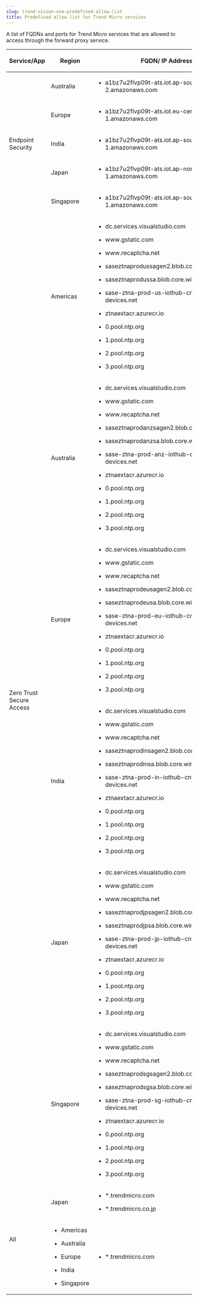 ```yaml
---
slug: trend-vision-one-predefined-allow-list
title: Predefined allow list for Trend Micro services
---
```


A list of FQDNs and ports for Trend Micro services that are allowed to access through the forward proxy service.

<table>
<colgroup>
<col style="width: 17%" />
<col style="width: 17%" />
<col style="width: 50%" />
<col style="width: 17%" />
</colgroup>
<thead>
<tr>
<th><p>Service/App</p></th>
<th><p>Region</p></th>
<th><p>FQDN/ IP Address</p></th>
<th><p>Port</p></th>
</tr>
</thead>
<tbody>
<tr>
<td rowspan="5"><p>Endpoint Security</p></td>
<td><p>Australia</p></td>
<td><ul>
<li><p>a1bz7u2flvp09t-ats.iot.ap-southeast-2.amazonaws.com</p></li>
</ul></td>
<td rowspan="5"><p>443</p></td>
</tr>
<tr>
<td><p>Europe</p></td>
<td><ul>
<li><p>a1bz7u2flvp09t-ats.iot.eu-central-1.amazonaws.com</p></li>
</ul></td>
</tr>
<tr>
<td><p>India</p></td>
<td><ul>
<li><p>a1bz7u2flvp09t-ats.iot.ap-south-1.amazonaws.com</p></li>
</ul></td>
</tr>
<tr>
<td><p>Japan</p></td>
<td><ul>
<li><p>a1bz7u2flvp09t-ats.iot.ap-northeast-1.amazonaws.com</p></li>
</ul></td>
</tr>
<tr>
<td><p>Singapore</p></td>
<td><ul>
<li><p>a1bz7u2flvp09t-ats.iot.ap-southeast-1.amazonaws.com</p></li>
</ul></td>
</tr>
<tr>
<td rowspan="6"><p>Zero Trust Secure Access</p></td>
<td><p>Americas</p></td>
<td><ul>
<li><p>dc.services.visualstudio.com</p></li>
<li><p>www.gstatic.com</p></li>
<li><p>www.recaptcha.net</p></li>
<li><p>saseztnaprodussagen2.blob.core.windows.net</p></li>
<li><p>saseztnaprodussa.blob.core.windows.net</p></li>
<li><p>sase-ztna-prod-us-iothub-cntevt.azure-devices.net</p></li>
<li><p>ztnaextacr.azurecr.io</p></li>
<li><p>0.pool.ntp.org</p></li>
<li><p>1.pool.ntp.org</p></li>
<li><p>2.pool.ntp.org</p></li>
<li><p>3.pool.ntp.org</p></li>
</ul></td>
<td rowspan="6"><p>443</p></td>
</tr>
<tr>
<td><p>Australia</p></td>
<td><ul>
<li><p>dc.services.visualstudio.com</p></li>
<li><p>www.gstatic.com</p></li>
<li><p>www.recaptcha.net</p></li>
<li><p>saseztnaprodanzsagen2.blob.core.windows.net</p></li>
<li><p>saseztnaprodanzsa.blob.core.windows.net</p></li>
<li><p>sase-ztna-prod-anz-iothub-cntevt.azure-devices.net</p></li>
<li><p>ztnaextacr.azurecr.io</p></li>
<li><p>0.pool.ntp.org</p></li>
<li><p>1.pool.ntp.org</p></li>
<li><p>2.pool.ntp.org</p></li>
<li><p>3.pool.ntp.org</p></li>
</ul></td>
</tr>
<tr>
<td><p>Europe</p></td>
<td><ul>
<li><p>dc.services.visualstudio.com</p></li>
<li><p>www.gstatic.com</p></li>
<li><p>www.recaptcha.net</p></li>
<li><p>saseztnaprodeusagen2.blob.core.windows.net</p></li>
<li><p>saseztnaprodeusa.blob.core.windows.net</p></li>
<li><p>sase-ztna-prod-eu-iothub-cntevt.azure-devices.net</p></li>
<li><p>ztnaextacr.azurecr.io</p></li>
<li><p>0.pool.ntp.org</p></li>
<li><p>1.pool.ntp.org</p></li>
<li><p>2.pool.ntp.org</p></li>
<li><p>3.pool.ntp.org</p></li>
</ul></td>
</tr>
<tr>
<td><p>India</p></td>
<td><ul>
<li><p>dc.services.visualstudio.com</p></li>
<li><p>www.gstatic.com</p></li>
<li><p>www.recaptcha.net</p></li>
<li><p>saseztnaprodinsagen2.blob.core.windows.net</p></li>
<li><p>saseztnaprodinsa.blob.core.windows.net</p></li>
<li><p>sase-ztna-prod-in-iothub-cntevt.azure-devices.net</p></li>
<li><p>ztnaextacr.azurecr.io</p></li>
<li><p>0.pool.ntp.org</p></li>
<li><p>1.pool.ntp.org</p></li>
<li><p>2.pool.ntp.org</p></li>
<li><p>3.pool.ntp.org</p></li>
</ul></td>
</tr>
<tr>
<td><p>Japan</p></td>
<td><ul>
<li><p>dc.services.visualstudio.com</p></li>
<li><p>www.gstatic.com</p></li>
<li><p>www.recaptcha.net</p></li>
<li><p>saseztnaprodjpsagen2.blob.core.windows.net</p></li>
<li><p>saseztnaprodjpsa.blob.core.windows.net</p></li>
<li><p>sase-ztna-prod-jp-iothub-cntevt.azure-devices.net</p></li>
<li><p>ztnaextacr.azurecr.io</p></li>
<li><p>0.pool.ntp.org</p></li>
<li><p>1.pool.ntp.org</p></li>
<li><p>2.pool.ntp.org</p></li>
<li><p>3.pool.ntp.org</p></li>
</ul></td>
</tr>
<tr>
<td><p>Singapore</p></td>
<td><ul>
<li><p>dc.services.visualstudio.com</p></li>
<li><p>www.gstatic.com</p></li>
<li><p>www.recaptcha.net</p></li>
<li><p>saseztnaprodsgsagen2.blob.core.windows.net</p></li>
<li><p>saseztnaprodsgsa.blob.core.windows.net</p></li>
<li><p>sase-ztna-prod-sg-iothub-cntevt.azure-devices.net</p></li>
<li><p>ztnaextacr.azurecr.io</p></li>
<li><p>0.pool.ntp.org</p></li>
<li><p>1.pool.ntp.org</p></li>
<li><p>2.pool.ntp.org</p></li>
<li><p>3.pool.ntp.org</p></li>
</ul></td>
</tr>
<tr>
<td rowspan="2"><p>All</p></td>
<td><p>Japan</p></td>
<td><ul>
<li><p>*.trendmicro.com</p></li>
<li><p>*.trendmicro.co.jp</p></li>
</ul></td>
<td rowspan="2"><p>443</p></td>
</tr>
<tr>
<td><ul>
<li><p>Americas</p></li>
<li><p>Australia</p></li>
<li><p>Europe</p></li>
<li><p>India</p></li>
<li><p>Singapore</p></li>
</ul></td>
<td><ul>
<li><p>*.trendmicro.com</p></li>
</ul></td>
</tr>
</tbody>
</table>
